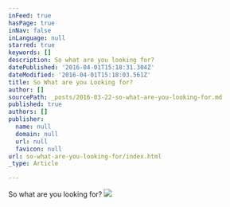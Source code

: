 ```yaml
---
inFeed: true
hasPage: true
inNav: false
inLanguage: null
starred: true
keywords: []
description: So what are you looking for?
datePublished: '2016-04-01T15:18:31.304Z'
dateModified: '2016-04-01T15:18:03.561Z'
title: So What are you Looking for?
author: []
sourcePath: _posts/2016-03-22-so-what-are-you-looking-for.md
published: true
authors: []
publisher:
  name: null
  domain: null
  url: null
  favicon: null
url: so-what-are-you-looking-for/index.html
_type: Article

---
```

So what are you looking for?
![](https://the-grid-user-content.s3-us-west-2.amazonaws.com/e69a4c35-0d8e-45c6-b158-873546226a28.jpg)